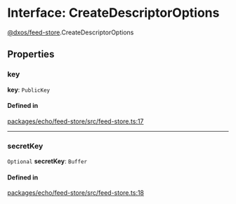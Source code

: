 # Interface: CreateDescriptorOptions

[@dxos/feed-store](../modules/dxos_feed_store.md).CreateDescriptorOptions

## Properties

### key

 **key**: `PublicKey`

#### Defined in

[packages/echo/feed-store/src/feed-store.ts:17](https://github.com/dxos/dxos/blob/main/packages/echo/feed-store/src/feed-store.ts#L17)

___

### secretKey

 `Optional` **secretKey**: `Buffer`

#### Defined in

[packages/echo/feed-store/src/feed-store.ts:18](https://github.com/dxos/dxos/blob/main/packages/echo/feed-store/src/feed-store.ts#L18)
